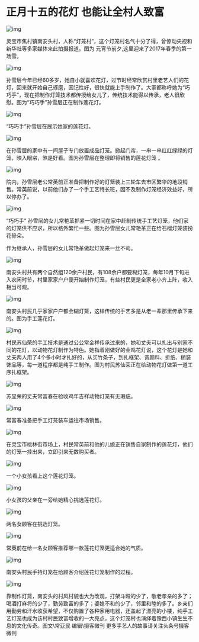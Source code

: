 # 正月十五的花灯 也能让全村人致富

![img](灯笼能让全村人致富.assets/0-164481677565234.jpg)

灵宝市焦村镇南安头村，人称“灯笼村”，这个灯笼村名气十分了得，曾惊动央视和新华社等多家媒体来此拍摄报道。图为 元宵节前夕,这里迎来了2017年春季的第一场雪。

![img](灯笼能让全村人致富.assets/0-164481677388432.jpg)

孙雪层今年已经60多岁，她自小就喜欢花灯，过节时经常欣赏村里老艺人们的花灯，回来就开始自己琢磨，因记性好，很快就能上手制作了。大家都称呼她为“巧巧手”，现在把制作灯笼技术都传授给女儿了，传统技术能得以传承，老人很欣慰。图为“巧巧手”孙雪层正在制作莲花灯。

![img](灯笼能让全村人致富.assets/0-164481677177230.jpg)

“巧巧手”孙雪层在展示她家的莲花灯。

![img](灯笼能让全村人致富.assets/0-164481676980528.jpg)

在孙雪层的家中有一间屋子专门放置成品灯笼。掀起门帘，一串一串红红绿绿的灯笼，映入眼帘，煞是好看。图为孙雪层在整理即将销售的莲花灯笼 。

![img](灯笼能让全村人致富.assets/0-164481676812526.jpg)

院内，孙雪层老公常英前正准备把制作好的灯笼装上三轮车去市区繁华的地段销售。常英前说，以前他们办了一个手工艺特长班，因不及制作灯笼经济效益好，所以停办了。

![img](灯笼能让全村人致富.assets/0-164481676599824.jpg)

“巧巧手” 孙雪层的女儿常艳革抓紧一切时间在家中赶制传统手工艺灯笼，他们家的灯笼供不应求，所以格外繁忙一些。图为孙雪层女儿常艳革正在给石榴灯笼装扮花骨朵。

作为继承人，孙雪层的女儿常艳革做起灯笼来一丝不苟。

![img](灯笼能让全村人致富.assets/0-164481675136522.jpg)

南安头村共有两个自然组120余户村民，有108余户都要糊灯笼，每年10月下旬进入农闲时节，村里家家户户便开始制作灯笼，有些村民更是全家老小齐上阵，收入相当可观。

![img](灯笼能让全村人致富.assets/0-164481674966220.jpg)

南安头村民几乎家家户户都会糊灯笼，这样传统的手艺多是从老一辈那里传承下来的。图为手工莲花灯。

![img](灯笼能让全村人致富.assets/0-164481674764518.jpg)

村民苏仙荣的手工技术是通过公公常金祥传承过来的，她和丈夫可以扎出与别家不同的花灯，以动物花灯制作为特色。她指着刚做好的金鸡花灯说，这个花灯是她和丈夫两人用了4个多小时才扎好的，从买竹条子，到扎框架、调颜料、折纸、糊装饰品等，每一道程序都是纯手工制作。图为村民苏仙荣正在给动物花灯做第一道工序扎框架。

![img](灯笼能让全村人致富.assets/0-164481674540416.jpg)

苏显荣的丈夫常富春在验收鸡年吉祥动物灯笼有无瑕疵。

![img](灯笼能让全村人致富.assets/0-164481674330814.jpg)

常富春准备把手工灯笼装车运往市场销售。

![img](灯笼能让全村人致富.assets/0-164481674078112.jpg)

在灵宝市桃林街市场上，村民常英前和他的儿媳正在销售自家制作的莲花灯，他们的灯笼一挂出来，立即引来无数购买者。

![img](灯笼能让全村人致富.assets/0-164481673848510.jpg)

一个小女孩看上这个莲花灯笼。

![img](灯笼能让全村人致富.assets/0-16448167362928.jpg)

小女孩的父亲在一旁给她精心挑选莲花灯。

![img](灯笼能让全村人致富.assets/0-16448167345886.jpg)

两名女顾客在挑选灯笼。

![img](灯笼能让全村人致富.assets/0-16448167328044.jpg)

常英前在给一名女顾客推荐哪一款莲花灯笼更适合她的气质。

![img](灯笼能让全村人致富.assets/0-16448167304002.jpg)

南安头村民手持灯笼在给顾客介绍莲花灯笼制作的过程。

![img](灯笼能让全村人致富.assets/0.jpg)

靠制作灯笼，南安头的村风村貌也大为改观，打架斗殴的少了，敬老孝亲的多了；喝酒打麻将的少了，勤劳致富的多了；婆媳不和的少了，邻里和睦的多了。乡亲们用勤劳和汗水收获希望，不仅购置了各种家用电器，还盖起了漂亮的小楼，纯手工艺灯笼也成为该村村民致富增收的一大亮点，这个灯笼村也演绎着豫西小镇生生不息的文化传奇。图文\常亚民 编辑\摄客微刊 更多手艺人的故事请关注头条号摄客微刊
